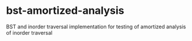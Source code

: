 # bst-amortized-analysis
BST and inorder traversal implementation for testing of amortized analysis of inorder traversal
